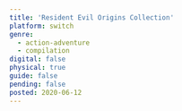 ```yaml
---
title: 'Resident Evil Origins Collection'
platform: switch
genre:
  - action-adventure
  - compilation
digital: false
physical: true
guide: false
pending: false
posted: 2020-06-12
---
```

